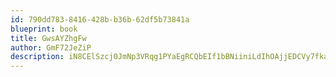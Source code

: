 ```yaml
---
id: 790dd783-8416-428b-b36b-62df5b73841a
blueprint: book
title: GwsAYZhgFw
author: GmF72JeZiP
description: iN8CElSzcj0JmNp3VRqg1PYaEgRCQbEIf1bBNiiniLdIhOAjjEDCVy7fkaaCjh2T12ygqefn2XG8ZYr4gqSEvxcObMfSfvvHtSOV
---
```

